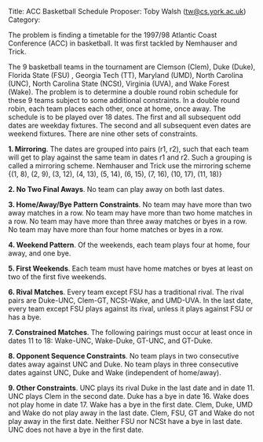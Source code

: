 Title:    ACC Basketball Schedule
Proposer: Toby Walsh (tw@cs.york.ac.uk)
Category:


The problem is finding a timetable for the 1997/98 Atlantic Coast Conference (ACC) in basketball. It was first tackled by Nemhauser and Trick.

The 9 basketball teams in the tournament are Clemson (Clem), Duke (Duke), Florida State (FSU) , Georgia Tech (TT), Maryland (UMD), North Carolina (UNC), North Carolina State (NCSt), Virginia (UVA), and Wake Forest (Wake). The problem is to determine a double round robin schedule for these 9 teams subject to some additional constraints. In a double round robin, each team places each other, once at home, once away. The schedule is to be played over 18 dates. The first and all subsequent odd dates are weekday fixtures. The second and all subsequent even dates are weekend fixtures. There are nine other sets of constraints.

**1. Mirroring**. The dates are grouped into pairs (r1, r2), such that each team will get to play against the same team in dates r1 and r2. Such a grouping is called a mirroring scheme. Nemhauser and Trick use the mirroring scheme {(1, 8), (2, 9), (3, 12), (4, 13), (5, 14), (6, 15), (7, 16), (10, 17), (11, 18)}

**2. No Two Final Aways**. No team can play away on both last dates.

**3. Home/Away/Bye Pattern Constraints**. No team may have more than two away matches in a row. No team may have more than two home matches in a row. No team may have more than three away matches or byes in a row. No team may have more than four home matches or byes in a row.

**4. Weekend Pattern**. Of the weekends, each team plays four at home, four away, and one bye.

**5. First Weekends**. Each team must have home matches or byes at least on two of the first five weekends.

**6. Rival Matches**. Every team except FSU has a traditional rival. The rival pairs are Duke-UNC, Clem-GT, NCSt-Wake, and UMD-UVA. In the last date, every team except FSU plays against its rival, unless it plays against FSU or has a bye.

**7. Constrained Matches**. The following pairings must occur at least once in dates 11 to 18: Wake-UNC, Wake-Duke, GT-UNC, and GT-Duke.

**8. Opponent Sequence Constraints**. No team plays in two consecutive dates away against UNC and Duke. No team plays in three consecutive dates against UNC, Duke and Wake (independent of home/away).

**9. Other Constraints**. UNC plays its rival Duke in the last date and in date 11. UNC plays Clem in the second date. Duke has a bye in date 16. Wake does not play home in date 17. Wake has a bye in the first date. Clem, Duke, UMD and Wake do not play away in the last date. Clem, FSU, GT and Wake do not play away in the first date. Neither FSU nor NCSt have a bye in last date. UNC does not have a bye in the first date.
